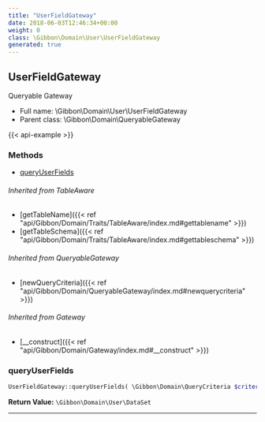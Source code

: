 ```yaml
---
title: "UserFieldGateway"
date: 2018-06-03T12:46:34+00:00
weight: 0
class: \Gibbon\Domain\User\UserFieldGateway
generated: true
---
```


## UserFieldGateway

Queryable Gateway



* Full name: \Gibbon\Domain\User\UserFieldGateway
* Parent class: \Gibbon\Domain\QueryableGateway

{{< api-example >}} 



### Methods

- [queryUserFields](#queryuserfields)




###### Inherited from TableAware
- [getTableName]({{< ref "api/Gibbon/Domain/Traits/TableAware/index.md#gettablename" >}})
- [getTableSchema]({{< ref "api/Gibbon/Domain/Traits/TableAware/index.md#gettableschema" >}})

###### Inherited from QueryableGateway
- [newQueryCriteria]({{< ref "api/Gibbon/Domain/QueryableGateway/index.md#newquerycriteria" >}})

###### Inherited from Gateway
- [__construct]({{< ref "api/Gibbon/Domain/Gateway/index.md#__construct" >}})



### queryUserFields



```php
UserFieldGateway::queryUserFields( \Gibbon\Domain\QueryCriteria $criteria ): \Gibbon\Domain\User\DataSet
```






**Return Value:**
`\Gibbon\Domain\User\DataSet`  



---

